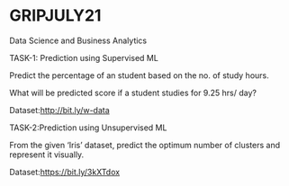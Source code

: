 # GRIPJULY21
Data Science and Business Analytics

TASK-1: Prediction using Supervised ML

Predict the percentage of an student based on the no. of study hours. 

What will be predicted score if a student studies for 9.25 hrs/ day? 

Dataset:http://bit.ly/w-data


TASK-2:Prediction using Unsupervised ML

From the given ‘Iris’ dataset, predict the optimum number of clusters 
and represent it visually. 

Dataset:https://bit.ly/3kXTdox


